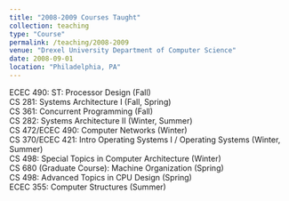```yaml
---
title: "2008-2009 Courses Taught"
collection: teaching
type: "Course"
permalink: /teaching/2008-2009
venue: "Drexel University Department of Computer Science"
date: 2008-09-01
location: "Philadelphia, PA"
---
```


ECEC 490: ST: Processor Design (Fall)  
CS 281: Systems Architecture I (Fall, Spring)  
CS 361: Concurrent Programming (Fall)  
CS 282: Systems Architecture II (Winter, Summer)  
CS 472/ECEC 490: Computer Networks (Winter)  
CS 370/ECEC 421: Intro Operating Systems I / Operating Systems (Winter, Summer)  
CS 498: Special Topics in Computer Architecture (Winter)  
CS 680 (Graduate Course): Machine Organization (Spring)  
CS 498: Advanced Topics in CPU Design (Spring)  
ECEC 355: Computer Structures (Summer)  